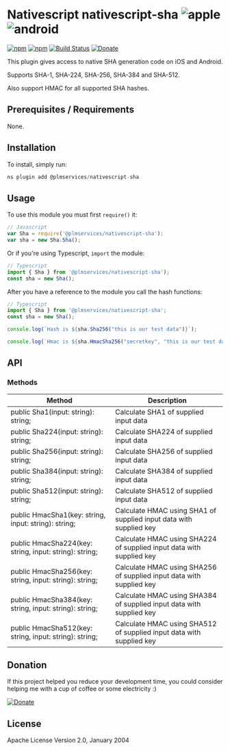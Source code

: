 # Nativescript nativescript-sha ![apple](https://cdn3.iconfinder.com/data/icons/picons-social/57/16-apple-32.png) ![android](https://cdn4.iconfinder.com/data/icons/logos-3/228/android-32.png)

[![npm](https://img.shields.io/npm/v/@plmservices/nativescript-sha.svg)](https://www.npmjs.com/package/@plmservices/nativescript-sha)
[![npm](https://img.shields.io/npm/dm/@plmservices/nativescript-sha.svg)](https://www.npmjs.com/package/@plmservices/nativescript-sha)
[![Build Status](https://travis-ci.com/mcgouganp/plmservices-ns-plugins.svg?branch=master)](https://travis-ci.com/github/mcgouganp/plmservices-ns-plugins)
[![Donate](https://img.shields.io/badge/Donate-PayPal-green.svg)](https://www.paypal.com/cgi-bin/webscr?cmd=_s-xclick&hosted_button_id=6D28NSTFXMQKQ)

This plugin gives access to native SHA generation code on iOS and Android.

Supports SHA-1, SHA-224, SHA-256, SHA-384 and SHA-512.

Also support HMAC for all supported SHA hashes.

## Prerequisites / Requirements

None.

## Installation

To install, simply run:

```javascript
ns plugin add @plmservices/nativescript-sha
```

## Usage

To use this module you must first `require()` it:

```javascript
// Javascript
var Sha = require('@plmservices/nativescript-sha');
var sha = new Sha.Sha();
```

Or if you're using Typescript, `import` the module:

```typescript
// Typescript
import { Sha } from '@plmservices/nativescript-sha');
const sha = new Sha();
```

After you have a reference to the module you call the hash functions:

```typescript
// Typescript
import { Sha } from '@plmservices/nativescript-sha';
const sha = new Sha();

console.log(`Hash is ${sha.Sha256("this is our test data")}`);

console.log(`Hmac is ${sha.HmacSha256("secretkey", "this is our test data")}`);
```

## API

### Methods

| Method                                                 | Description                                                          |
|--------------------------------------------------------| ---------------------------------------------------------------------|
| public Sha1(input: string): string;                    | Calculate SHA1 of supplied input data                                |
| public Sha224(input: string): string;                  | Calculate SHA224 of supplied input data                              |
| public Sha256(input: string): string;                  | Calculate SHA256 of supplied input data                              |
| public Sha384(input: string): string;                  | Calculate SHA384 of supplied input data                              |
| public Sha512(input: string): string;                  | Calculate SHA512 of supplied input data                              |
| public HmacSha1(key: string, input: string): string;   | Calculate HMAC using SHA1 of supplied input data with supplied key   |
| public HmacSha224(key: string, input: string): string; | Calculate HMAC using SHA224 of supplied input data with supplied key |
| public HmacSha256(key: string, input: string): string; | Calculate HMAC using SHA256 of supplied input data with supplied key |
| public HmacSha384(key: string, input: string): string; | Calculate HMAC using SHA384 of supplied input data with supplied key |
| public HmacSha512(key: string, input: string): string; | Calculate HMAC using SHA512 of supplied input data with supplied key |

## Donation
If this project helped you reduce your development time, you could consider helping me with a cup of coffee or some electricity :)

[![Donate](https://www.paypalobjects.com/en_AU/i/btn/btn_donateCC_LG.gif)](https://www.paypal.com/cgi-bin/webscr?cmd=_s-xclick&hosted_button_id=6D28NSTFXMQKQ)

## License

Apache License Version 2.0, January 2004
